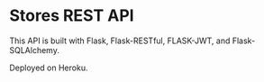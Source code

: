 
# Stores REST API

This API is built with Flask, Flask-RESTful, FLASK-JWT, and Flask-SQLAlchemy.

Deployed on Heroku.